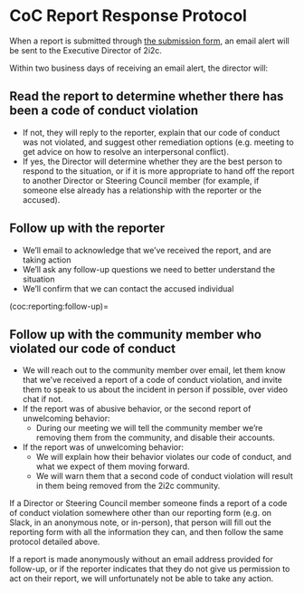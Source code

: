 # CoC Report Response Protocol

When a report is submitted through [the submission form](https://docs.google.com/forms/d/e/1FAIpQLSeKFuoghGzftqqgaa0xllZyocdUJsWZmoSaFFlerimg4n_Y8A/viewform?usp=sf_link), an email alert will be sent to the Executive Director of 2i2c.

Within two business days of receiving an email alert, the director will:

## Read the report to determine whether there has been a code of conduct violation

* If not, they will reply to the reporter, explain that our code of conduct was not violated, and suggest other remediation options (e.g. meeting to get advice on how to resolve an interpersonal conflict).
* If yes, the Director will determine whether they are the best person to respond to the situation, or if it is more appropriate to hand off the report to another Director or Steering Council member (for example, if someone else already has a relationship with the reporter or the accused).

## Follow up with the reporter

* We’ll email to acknowledge that we’ve received the report, and are taking action
* We’ll ask any follow-up questions we need to better understand the situation
* We’ll confirm that we can contact the accused individual

(coc:reporting:follow-up)=
## Follow up with the community member who violated our code of conduct

* We will reach out to the community member over email, let them know that we’ve received a report of a code of conduct violation, and invite them to speak to us about the incident in person if possible, over video chat if not.
* If the report was of abusive behavior, or the second report of unwelcoming behavior:
  * During our meeting we will tell the community member we’re removing them from the community, and disable their accounts.
* If the report was of unwelcoming behavior:
  * We will explain how their behavior violates our code of conduct, and what we expect of them moving forward.
  * We will warn them that a second code of conduct violation will result in them being removed from the 2i2c community.

If a Director or Steering Council member someone finds a report of a code of conduct violation somewhere other than our reporting form (e.g. on Slack, in an anonymous note, or in-person), that person will fill out the reporting form with all the information they can, and then follow the same protocol detailed above.

If a report is made anonymously without an email address provided for follow-up, or if the reporter indicates that they do not give us permission to act on their report, we will unfortunately not be able to take any action.
